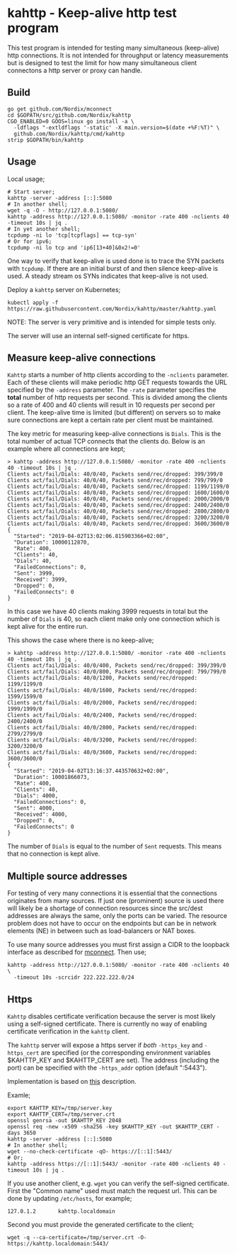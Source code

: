 # kahttp - Keep-alive http test program

This test program is intended for testing many simultaneous
(keep-alive) http connections. It is not intended for throughput or
latency measurements but is designed to test the limit for how many
simultaneous client connectons a http server or proxy can handle.


## Build

```
go get github.com/Nordix/mconnect
cd $GOPATH/src/github.com/Nordix/kahttp
CGO_ENABLED=0 GOOS=linux go install -a \
  -ldflags "-extldflags '-static' -X main.version=$(date +%F:%T)" \
  github.com/Nordix/kahttp/cmd/kahttp
strip $GOPATH/bin/kahttp
```

## Usage

Local usage;

```
# Start server;
kahttp -server -address [::]:5080
# In another shell;
wget -q -O - http://127.0.0.1:5080/
kahttp -address http://127.0.0.1:5080/ -monitor -rate 400 -nclients 40 -timeout 10s | jq .
# In yet another shell;
tcpdump -ni lo 'tcp[tcpflags] == tcp-syn'
# Or for ipv6;
tcpdump -ni lo tcp and 'ip6[13+40]&0x2!=0'
```

One way to verify that keep-alive is used done is to trace the SYN
packets with `tcpdump`. If there are an initial burst of and then
silence keep-alive is used. A steady stream os SYNs indicates that
keep-alive is not used.


Deploy a `kahttp` server on Kubernetes;
```
kubectl apply -f https://raw.githubusercontent.com/Nordix/kahttp/master/kahttp.yaml
```

NOTE: The server is very primitive and is intended for simple tests only.

The server will use an internal self-signed certificate for https.


## Measure keep-alive connections

`Kahttp` starts a number of http clients according to the `-nclients`
parameter. Each of these clients will make periodic http GET requests
towards the URL specified by the `-address` parameter. The `-rate`
parameter specifies the **total** number of http requests per
second. This is divided among the clients so a rate of 400 and 40
clients will result in 10 requests per second per client. The
keep-alive time is limited (but different) on servers so to make sure
connections are kept a certain rate per client must be maintained.

The key metric for measuring keep-alive connections is `Dials`. This
is the total number of actual TCP connects that the clients do. Below
is an example where all connections are kept;

```
> kahttp -address http://127.0.0.1:5080/ -monitor -rate 400 -nclients 40 -timeout 10s | jq .
Clients act/fail/Dials: 40/0/40, Packets send/rec/dropped: 399/399/0
Clients act/fail/Dials: 40/0/40, Packets send/rec/dropped: 799/799/0
Clients act/fail/Dials: 40/0/40, Packets send/rec/dropped: 1199/1199/0
Clients act/fail/Dials: 40/0/40, Packets send/rec/dropped: 1600/1600/0
Clients act/fail/Dials: 40/0/40, Packets send/rec/dropped: 2000/2000/0
Clients act/fail/Dials: 40/0/40, Packets send/rec/dropped: 2400/2400/0
Clients act/fail/Dials: 40/0/40, Packets send/rec/dropped: 2800/2800/0
Clients act/fail/Dials: 40/0/40, Packets send/rec/dropped: 3200/3200/0
Clients act/fail/Dials: 40/0/40, Packets send/rec/dropped: 3600/3600/0
{
  "Started": "2019-04-02T13:02:06.815903366+02:00",
  "Duration": 10000112870,
  "Rate": 400,
  "Clients": 40,
  "Dials": 40,
  "FailedConnections": 0,
  "Sent": 3999,
  "Received": 3999,
  "Dropped": 0,
  "FailedConnects": 0
}
```

In this case we have 40 clients making 3999 requests in total but the
number of `Dials` is 40, so each client make only one connection which
is kept alive for the entire run.

This shows the case where there is no keep-alive;

```
> kahttp -address http://127.0.0.1:5080/ -monitor -rate 400 -nclients 40 -timeout 10s | jq .
Clients act/fail/Dials: 40/0/400, Packets send/rec/dropped: 399/399/0
Clients act/fail/Dials: 40/0/800, Packets send/rec/dropped: 799/799/0
Clients act/fail/Dials: 40/0/1200, Packets send/rec/dropped: 1199/1199/0
Clients act/fail/Dials: 40/0/1600, Packets send/rec/dropped: 1599/1599/0
Clients act/fail/Dials: 40/0/2000, Packets send/rec/dropped: 1999/1999/0
Clients act/fail/Dials: 40/0/2400, Packets send/rec/dropped: 2400/2400/0
Clients act/fail/Dials: 40/0/2800, Packets send/rec/dropped: 2799/2799/0
Clients act/fail/Dials: 40/0/3200, Packets send/rec/dropped: 3200/3200/0
Clients act/fail/Dials: 40/0/3600, Packets send/rec/dropped: 3600/3600/0
{
  "Started": "2019-04-02T13:16:37.443570632+02:00",
  "Duration": 10001866073,
  "Rate": 400,
  "Clients": 40,
  "Dials": 4000,
  "FailedConnections": 0,
  "Sent": 4000,
  "Received": 4000,
  "Dropped": 0,
  "FailedConnects": 0
}
```

The number of `Dials` is equal to the number of `Sent` requests. This
means that no connection is kept alive.


## Multiple source addresses

For testing of very many connections it is essential that the
connections originates from many sources. If just one (prominent)
source is used there will likely be a shortage of connection resources
since the src/dest addresses are always the same, only the ports can
be varied. The resource problem does not have to occur on the
endpoints but can be in network elements (NE) in between such as
load-balancers or NAT boxes.

To use many source addresses you must first assign a CIDR to the
loopback interface as described for
[mconnect](https://github.com/Nordix/mconnect#many-source-addresses). Then
use;

```
kahttp -address http://127.0.0.1:5080/ -monitor -rate 400 -nclients 40 \
  -timeout 10s -scrcidr 222.222.222.0/24
```

## Https

`Kahttp` disables certificate verification because the server is most
likely using a self-signed certificate. There is currently no way of
enabling certificate verification in the `kahttp` client.

The `kahttp` server will expose a https server if *both* `-https_key`
and `-https_cert` are specified (or the corresponding environment
variables $KAHTTP_KEY and $KAHTTP_CERT are set). The address
(including the port) can be specified with the `-https_addr` option
(default ":5443").

Implementation is based on [this](https://github.com/denji/golang-tls)
description.

Examle;
```
export KAHTTP_KEY=/tmp/server.key
export KAHTTP_CERT=/tmp/server.crt
openssl genrsa -out $KAHTTP_KEY 2048
openssl req -new -x509 -sha256 -key $KAHTTP_KEY -out $KAHTTP_CERT -days 3650
kahttp -server -address [::]:5080
# In another shell;
wget --no-check-certificate -qO- https://[::1]:5443/
# Or;
kahttp -address https://[::1]:5443/ -monitor -rate 400 -nclients 40 -timeout 10s | jq .
```

If you use another client, e.g. `wget` you can verify the self-signed
certificate. First the "Common name" used must match the request
url. This can be done by updating `/etc/hosts`, for example;

```
127.0.1.2       kahttp.localdomain
```

Second you must provide the generated certificate to the client;

```
wget -q --ca-certificate=/tmp/server.crt -O- https://kahttp.localdomain:5443/
```


